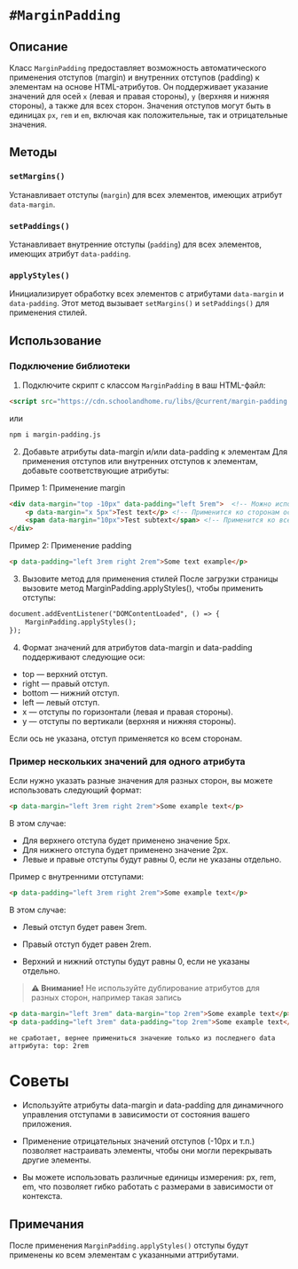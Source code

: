 # `#MarginPadding`

## Описание

Класс `MarginPadding` предоставляет возможность автоматического применения отступов (margin) и внутренних отступов (padding) к элементам на основе HTML-атрибутов. Он поддерживает указание значений для осей `x` (левая и правая стороны), `y` (верхняя и нижняя стороны), а также для всех сторон. Значения отступов могут быть в единицах `px`, `rem` и `em`, включая как положительные, так и отрицательные значения.

## Методы

### `setMargins()`
Устанавливает отступы (`margin`) для всех элементов, имеющих атрибут `data-margin`.

### `setPaddings()`
Устанавливает внутренние отступы (`padding`) для всех элементов, имеющих атрибут `data-padding`.

### `applyStyles()`
Инициализирует обработку всех элементов с атрибутами `data-margin` и `data-padding`. Этот метод вызывает `setMargins()` и `setPaddings()` для применения стилей.

## Использование

### Подключение библиотеки

1. Подключите скрипт с классом `MarginPadding` в ваш HTML-файл:

```html
<script src="https://cdn.schoolandhome.ru/libs/@current/margin-padding.js"></script>
```

или 

```html 
npm i margin-padding.js
```


2. Добавьте атрибуты data-margin и/или data-padding к элементам
Для применения отступов или внутренних отступов к элементам, добавьте соответствующие атрибуты:

Пример 1: Применение margin

```html
<div data-margin="top -10px" data-padding="left 5rem">  <!-- Можно использовать одновременно для значений внешних и внутренних отступов-->
    <p data-margin="x 5px">Test text</p> <!-- Применится ко сторонам оси X (left, right)-->
    <span data-margin="10px">Test subtext</span> <!-- Применится ко всем сторонам -->
</div>

```

Пример 2: Применение padding
```html
<p data-padding="left 3rem right 2rem">Some text example</p> 
```



3. Вызовите метод для применения стилей
После загрузки страницы вызовите метод MarginPadding.applyStyles(), чтобы применить отступы:

```html
document.addEventListener("DOMContentLoaded", () => {
    MarginPadding.applyStyles();
});
```

4. Формат значений для атрибутов
data-margin и data-padding поддерживают следующие оси:
* top — верхний отступ.
* right — правый отступ.
* bottom — нижний отступ.
* left — левый отступ.
* x — отступы по горизонтали (левая и правая стороны).
* y — отступы по вертикали (верхняя и нижняя стороны).

Если ось не указана, отступ применяется ко всем сторонам.

### Пример нескольких значений для одного атрибута
Если нужно указать разные значения для разных сторон, вы можете использовать следующий формат:

```html
<p data-margin="left 3rem right 2rem">Some example text</p>
```

В этом случае:

* Для верхнего отступа будет применено значение 5px.
* Для нижнего отступа будет применено значение 2px.
* Левые и правые отступы будут равны 0, если не указаны отдельно.

Пример с внутренними отступами:
```html
<p data-padding="left 3rem right 2rem">Some example text</p>
```
В этом случае:

* Левый отступ будет равен 3rem.

* Правый отступ будет равен 2rem.

* Верхний и нижний отступы будут равны 0, если не указаны отдельно.


> <strong>⚠️ Внимание!</strong> Не используйте дублирование атрибутов для разных сторон, например такая запись
    
```html
<p data-margin="left 3rem" data-margin="top 2rem">Some example text</p>
<p data-padding="left 3rem" data-padding="top 2rem">Some example text</p>
```

    
    не сработает, вернее примениться значение только из последнего data аттрибута: top: 2rem
</div>






# Советы

* Используйте атрибуты data-margin и data-padding для динамичного управления отступами в зависимости от состояния вашего приложения.

* Применение отрицательных значений отступов (-10px и т.п.) позволяет настраивать элементы, чтобы они могли перекрывать другие элементы.

* Вы можете использовать различные единицы измерения: px, rem, em, что позволяет гибко работать с размерами в зависимости от контекста.

## Примечания
После применения ``` MarginPadding.applyStyles() ``` отступы будут применены ко всем элементам с указанными аттрибутами.